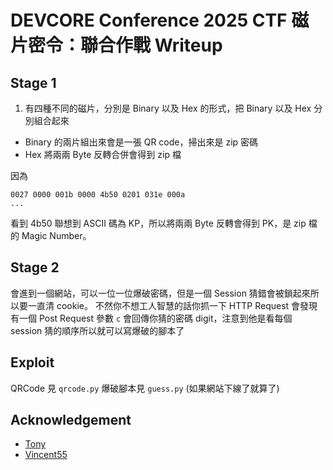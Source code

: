 # DEVCORE Conference 2025 CTF 磁片密令：聯合作戰 Writeup

## Stage 1

1. 有四種不同的磁片，分別是 Binary 以及 Hex 的形式，把 Binary 以及 Hex 分別組合起來

- Binary 的兩片組出來會是一張 QR code，掃出來是 zip 密碼
- Hex 將兩兩 Byte 反轉合併會得到 zip 檔

因為

```text
0027 0000 001b 0000 4b50 0201 031e 000a
...
```

看到 4b50 聯想到 ASCII 碼為 KP，所以將兩兩 Byte 反轉會得到 PK，是 zip 檔的 Magic Number。

## Stage 2

會進到一個網站，可以一位一位爆破密碼，但是一個 Session 猜錯會被鎖起來所以要一直清 cookie。
不然你不想工人智慧的話你抓一下 HTTP Request 會發現有一個 Post Request 參數 `c` 會回傳你猜的密碼 digit，注意到他是看每個 session 猜的順序所以就可以寫爆破的腳本了

## Exploit

QRCode 見 `qrcode.py`
爆破腳本見 `guess.py`
(如果網站下線了就算了)

## Acknowledgement

- [Tony](https://t510599.github.io/)
- [Vincent55](https://vincent55.tw/)
